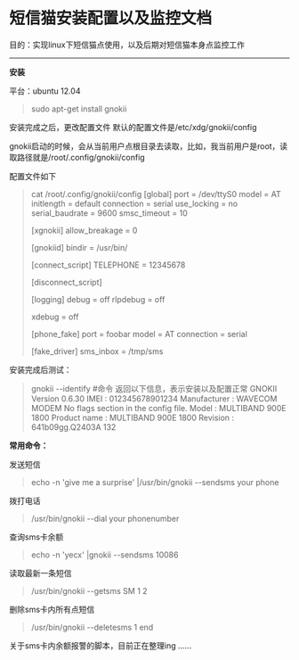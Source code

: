短信猫安装配置以及监控文档
=====================


目的：实现linux下短信猫点使用，以及后期对短信猫本身点监控工作

----------
**安装**

平台：ubuntu 12.04

> sudo apt-get install gnokii

安装完成之后，更改配置文件
默认的配置文件是/etc/xdg/gnokii/config

gnokii启动的时候，会从当前用户点根目录去读取，比如，我当前用户是root，读取路径就是/root/.config/gnokii/config

配置文件如下 

>  cat /root/.config/gnokii/config 
[global]
port = /dev/ttyS0
model = AT
initlength = default
connection = serial
use_locking = no
serial_baudrate = 9600
smsc_timeout = 10
> 
> [xgnokii] allow_breakage = 0
> 
> [gnokiid] bindir = /usr/bin/
> 
> [connect_script] TELEPHONE = 12345678
> 
> [disconnect_script]
> 
> [logging] debug = off rlpdebug = off
> 
> xdebug = off
> 
> [phone_fake] port = foobar model = AT connection = serial
> 
> [fake_driver] sms_inbox = /tmp/sms

安装完成后测试：

> gnokii --identify                       #命令
返回以下信息，表示安装以及配置正常
GNOKII Version 0.6.30
IMEI         : 012345678901234
Manufacturer : WAVECOM MODEM
No flags section in the config file.
Model        : MULTIBAND  900E  1800 
Product name : MULTIBAND  900E  1800 
Revision     : 641b09gg.Q2403A 132

**常用命令：**

发送短信
> echo -n 'give me a surprise' |/usr/bin/gnokii --sendsms your phone

拨打电话

> /usr/bin/gnokii --dial your phonenumber

查询sms卡余额

> echo -n 'yecx' |gnokii --sendsms 10086

读取最新一条短信

> /usr/bin/gnokii --getsms SM 1 2 

删除sms卡内所有点短信

> /usr/bin/gnokii --deletesms 1 end

关于sms卡内余额报警的脚本，目前正在整理ing ......
